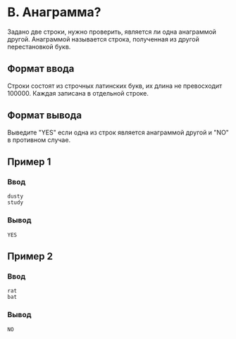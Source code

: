 # B. Анаграмма?

Задано две строки, нужно проверить, является ли одна анаграммой другой. Анаграммой называется строка, полученная из
другой перестановкой букв.

## Формат ввода

Строки состоят из строчных латинских букв, их длина не превосходит 100000. Каждая записана в отдельной строке.

## Формат вывода

Выведите "YES" если одна из строк является анаграммой другой и "NO" в противном случае.

## Пример 1

### Ввод

    dusty
    study

### Вывод

    YES

## Пример 2

### Ввод

    rat
    bat

### Вывод

    NO



